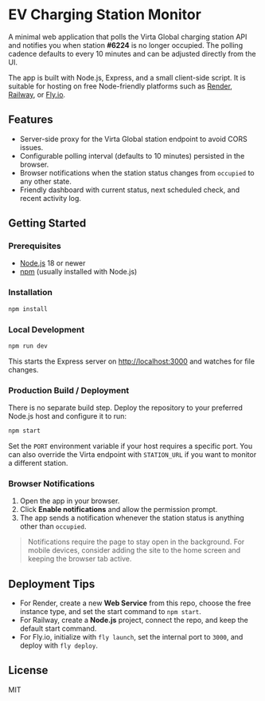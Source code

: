 # EV Charging Station Monitor

A minimal web application that polls the Virta Global charging station API and notifies you when station **#6224** is no longer occupied. The polling cadence defaults to every 10 minutes and can be adjusted directly from the UI.

The app is built with Node.js, Express, and a small client-side script. It is suitable for hosting on free Node-friendly platforms such as [Render](https://render.com/), [Railway](https://railway.app/), or [Fly.io](https://fly.io/).

## Features

- Server-side proxy for the Virta Global station endpoint to avoid CORS issues.
- Configurable polling interval (defaults to 10 minutes) persisted in the browser.
- Browser notifications when the station status changes from `occupied` to any other state.
- Friendly dashboard with current status, next scheduled check, and recent activity log.

## Getting Started

### Prerequisites

- [Node.js](https://nodejs.org/) 18 or newer
- [npm](https://www.npmjs.com/) (usually installed with Node.js)

### Installation

```bash
npm install
```

### Local Development

```bash
npm run dev
```

This starts the Express server on [http://localhost:3000](http://localhost:3000) and watches for file changes.

### Production Build / Deployment

There is no separate build step. Deploy the repository to your preferred Node.js host and configure it to run:

```bash
npm start
```

Set the `PORT` environment variable if your host requires a specific port. You can also override the Virta endpoint with `STATION_URL` if you want to monitor a different station.

### Browser Notifications

1. Open the app in your browser.
2. Click **Enable notifications** and allow the permission prompt.
3. The app sends a notification whenever the station status is anything other than `occupied`.

> Notifications require the page to stay open in the background. For mobile devices, consider adding the site to the home screen and keeping the browser tab active.

## Deployment Tips

- For Render, create a new **Web Service** from this repo, choose the free instance type, and set the start command to `npm start`.
- For Railway, create a **Node.js** project, connect the repo, and keep the default start command.
- For Fly.io, initialize with `fly launch`, set the internal port to `3000`, and deploy with `fly deploy`.

## License

MIT
